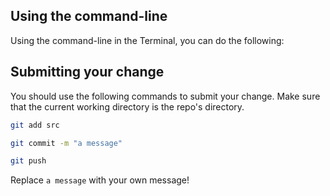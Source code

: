 ## Using the command-line

Using the command-line in the Terminal, you can do the following: 


## Submitting your change
You should use the following commands to submit your change. Make sure that the current working directory is the repo's directory. 

```bash
git add src

git commit -m "a message"

git push
```
Replace `a message` with your own message!
